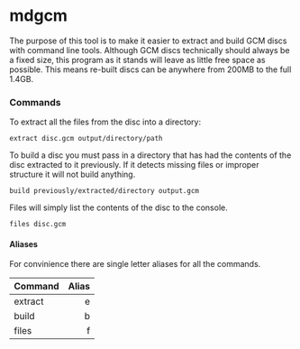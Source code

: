 mdgcm
===

The purpose of this tool is to make it easier to extract and build GCM discs with command line tools. Although GCM discs technically should always be a fixed size, this program as it stands will leave as little free space as possible. This means re-built discs can be anywhere from 200MB to the full 1.4GB.

### Commands

To extract all the files from the disc into a directory:

    extract disc.gcm output/directory/path

To build a disc you must pass in a directory that has had the contents of the disc extracted to it previously. If it detects missing files or improper structure it will not build anything.
    
    build previously/extracted/directory output.gcm
    
Files will simply list the contents of the disc to the console.

    files disc.gcm

#### Aliases

For convinience there are single letter aliases for all the commands.

|Command|Alias|
|-------|----:|
|extract|e|
|build|b|
|files|f|
